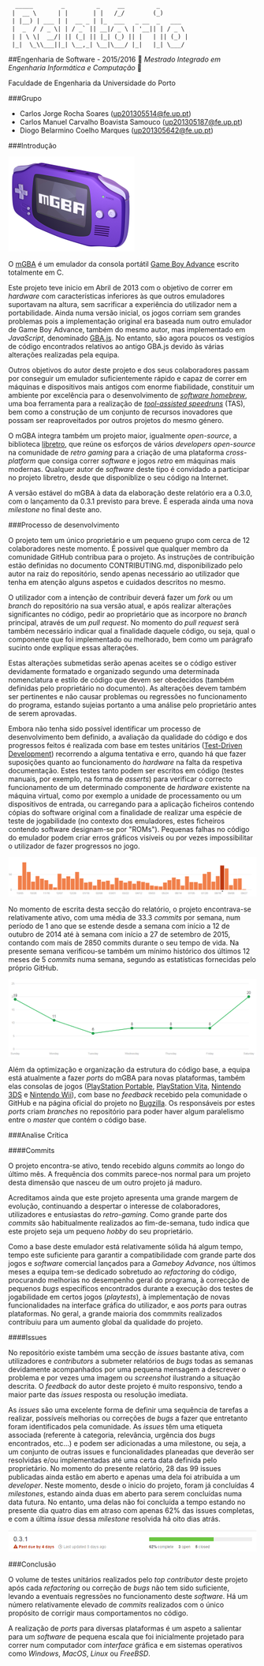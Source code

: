 ```
  _____        _         _     __         _        
 |  __ \      | |       | |   /_/        (_)       
 | |__) | ___ | |  __ _ | |_  ___   _ __  _   ___  
 |  _  / / _ \| | / _` || __|/ _ \ | '__|| | / _ \ 
 | | \ \|  __/| || (_| || |_| (_) || |   | || (_) |
 |_|  \_\\___||_| \__,_| \__|\___/ |_|   |_| \___/ 
 ```
##Engenharia de Software - 2015/2016
:floppy_disk:  *Mestrado Integrado em Engenharia Informática e Computação*   :floppy_disk:

Faculdade de Engenharia da Universidade do Porto

###Grupo
* Carlos Jorge Rocha Soares (up201305514@fe.up.pt)
* Carlos Manuel Carvalho Boavista Samouco (up201305187@fe.up.pt)
* Diogo Belarmino Coelho Marques (up201305642@fe.up.pt)

###Introdução

![](mgba-256.png)

O [mGBA](http://mgba.io) é um emulador da consola portátil [Game Boy Advance](https://en.wikipedia.org/wiki/Game_Boy_Advance) escrito totalmente em C.

Este projeto teve inicio em Abril de 2013 com o objetivo de correr em *hardware* com características inferiores às que outros emuladores suportavam na altura, sem sacrificar a experiência do utilizador nem a portabilidade. Ainda numa versão inicial, os jogos corriam sem grandes problemas pois a implementação original era baseada num outro emulador de Game Boy Advance, também do mesmo autor, mas implementado em *JavaScript*, denominado [GBA.js](https://github.com/endrift/gbajs). No entanto, são agora poucos os vestigíos de código encontrados relativos ao antigo GBA.js devido às várias alterações realizadas pela equipa.

Outros objetivos do autor deste projeto e dos seus colaboradores passam por conseguir um emulador suficientemente rápido e capaz de correr em máquinas e dispositivos mais antigos com enorme fiabilidade, constituir um ambiente por excelência para o desenvolvimento de [*software homebrew*](https://en.wikipedia.org/wiki/Homebrew_(video_games)), uma boa ferramenta para a realização de [*tool-assisted speedruns*](https://en.wikipedia.org/wiki/Tool-assisted_speedrun) (TAS), bem como a construção de um conjunto de recursos inovadores que possam ser reaproveitados por outros projetos do mesmo género.

O mGBA integra também um projeto maior, igualmente *open-source*, a biblioteca [libretro](https://github.com/libretro), que reúne os esforços de vários *developers open-source* na comunidade de *retro gaming* para a criação de uma plataforma *cross-platform* que consiga correr *software* e jogos *retro* em máquinas mais modernas. Qualquer autor de *software* deste tipo é convidado a participar no projeto libretro, desde que disponiblize o seu código na Internet.

A versão estável do mGBA à data da elaboração deste relatório era a 0.3.0, com o lançamento da 0.3.1 previsto para breve. É esperada ainda uma nova *milestone* no final deste ano.

###Processo de desenvolvimento

O projeto tem um único proprietário e um pequeno grupo com cerca de 12 colaboradores neste momento. É possivel que qualquer membro da comunidade GitHub contribua para o projeto. As instruções de contribuição estão definidas no documento CONTRIBUTING.md, disponibilizado pelo autor na raiz do repositório, sendo apenas necessário ao utilizador que tenha em atenção alguns aspetos e cuidados descritos no mesmo.

O utilizador com a intenção de contribuir deverá fazer um *fork* ou um *branch* do repositório na sua versão atual, e após realizar alterações significantes no código, pedir ao proprietário que as incorpore no *branch* principal, através de um *pull request*. No momento do *pull request* será também necessário indicar qual a finalidade daquele código, ou seja, qual o componente que foi implementado ou melhorado, bem como um parágrafo sucinto onde explique essas alterações.

Estas alterações submetidas serão apenas aceites se o código estiver devidamente formatado e organizado segundo uma determinada nomenclatura e estilo de código que devem ser obedecidos (também definidas pelo proprietário no documento). As alterações devem também ser pertinentes e não causar problemas ou regressões no funcionamento do programa, estando sujeias portanto a uma análise pelo proprietário antes de serem aprovadas.

Embora não tenha sido possível identificar um processo de desenvolvimento bem definido, a avaliação da qualidade do código e dos progressos feitos é realizada com base em testes unitários ([Test-Driven Development](https://en.wikipedia.org/wiki/Test-driven_development)) recorrendo a alguma tentativa e erro, quando há que fazer suposições quanto ao funcionamento do *hardware* na falta da respetiva documentação. Estes testes tanto podem ser escritos em código (testes manuais, por exemplo, na forma de *asserts*) para verificar o correcto funcionamento de um determinado componente de *hardware* existente na máquina virtual, como por exemplo a unidade de processamento ou um dispositivos de entrada, ou carregando para a aplicação ficheiros contendo cópias do software original com a finalidade de realizar uma espécie de teste de jogabilidade (no contexto dos emuladores, estes ficheiros contendo software designam-se por "ROMs"). Pequenas falhas no código do emulador podem criar erros gráficos visíveis ou por vezes impossibilitar o utilizador de fazer progressos no jogo.

![](commit-graph.PNG)

No momento de escrita desta secção do relatório, o projeto encontrava-se relativamente ativo, com uma média de 33.3 *commits* por semana, num período de 1 ano que se estende desde a semana com início a 12 de outubro de 2014 até à semana com início a 27 de setembro de 2015, contando com mais de 2850 commits durante o seu tempo de vida. Na presente semana verificou-se também um mínimo histórico dos últimos 12 meses de 5 *commits* numa semana, segundo as estatísticas fornecidas pelo próprio GitHub.

![](commit-frequency.PNG)

Além da optimização e organização da estrutura do código base, a equipa está atualmente a fazer *ports* do mGBA para novas plataformas, também elas consolas de jogos ([PlayStation Portable](https://en.wikipedia.org/wiki/PlayStation_Portable), [PlayStation Vita](https://en.wikipedia.org/wiki/PlayStation_Vita), [Nintendo 3DS](https://en.wikipedia.org/wiki/Nintendo_3DS) e [Nintendo Wii](https://en.wikipedia.org/wiki/Nintendo_Wii)), com base no *feedback* recebido pela comunidade o GitHub e na página oficial do projeto no [Bugzilla](https://endrift.com/mgba/bugs/). Os responsáveis por estes *ports* criam *branches* no repositório para poder haver algum paralelismo entre o *master* que contém o código base.

###Analise Crítica

####Commits

O projeto encontra-se ativo, tendo recebido alguns *commits* ao longo do último mês. A frequência dos commits parece-nos normal para um projeto desta dimensão que nasceu de um outro projeto já maduro. 

Acreditamos ainda que este projeto apresenta uma grande margem de evolução, continuando a despertar o interesse de colaboradores, utilizadores e entusiastas do *retro-gaming*. Como grande parte dos *commits* são habitualmente realizados ao fim-de-semana, tudo indica que este projeto seja um pequeno *hobby* do seu proprietário.

Como a base deste emulador está relativamente sólida há algum tempo, tempo este suficiente para garantir a compatibilidade com grande parte dos jogos e *software* comercial lançados para a *Gameboy Advance*, nos últimos meses a equipa tem-se dedicado sobretudo ao *refactoring* do código, procurando melhorias no desempenho geral do programa, à correcção de pequenos *bugs* específicos encontrados durante a execução dos testes de jogabilidade em certos jogos (*playtests*), à implementação de novas funcionalidades na interface gráfica do utilizador, e aos *ports* para outras plataformas. No geral, a grande maioria dos commmits realizados contribuiu para um aumento global da qualidade do projeto.

####Issues

No repositório existe também uma secção de *issues* bastante ativa, com utilizadores e *contributors* a submeter relatórios de *bugs* todas as semanas devidamente acompanhados por uma pequena mensagem a descrever o problema e por vezes uma imagem ou *screenshot* ilustrando a situação descrita. O *feedback* do autor deste projeto é muito responsivo, tendo a maior parte das *issues* resposta ou resolução imediata.

As *issues* são uma excelente forma de definir uma sequência de tarefas a realizar, possíveís melhorias ou correções de *bugs* a fazer que entretanto foram identificados pela comunidade. As *issues* têm uma etiqueta associada (referente à categoria, relevância, urgência dos *bugs* encontrados, etc...) e podem ser adicionadas a uma milestone, ou seja, a um conjunto de outras issues e funcionalidades planeadas que deverão ser resolvidas e/ou implementadas até uma certa data definida pelo proprietário. No momento do presente relatório, 28 das 99 issues publicadas ainda estão em aberto e apenas uma dela foi atribuída a um *developer*. Neste momento, desde o inicio do projeto, foram já concluídas 4 *milestones*, estando ainda duas em aberto para serem concluídas numa data futura. No entanto, uma delas não foi concluída a tempo estando no presente dia quatro dias em atraso com apenas 62% das issues completas, e com a última *issue* dessa *milestone* resolvida há oito dias atrás.

![](milestone-due.PNG)

###Conclusão

O volume de testes unitários realizados pelo *top contributor* deste projeto após cada *refactoring* ou correção de *bugs* não tem sido suficiente, levando a eventuais regressões no funcionamento deste *software*. Há um número relativamente elevado de *commits* realizados com o único propósito de corrigir maus comportamentos no código.

A realização de *ports* para diversas plataformas é um aspeto a salientar para um *software* de pequena escala que foi inicialmente projetado para correr num computador com *interface* gráfica e em sistemas operativos como *Windows*, *MacOS*, *Linux* ou *FreeBSD*.
